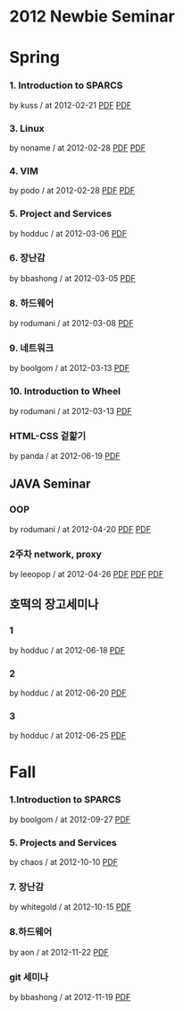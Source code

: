 # 2012 Newbie Seminar

# Spring

### 1. Introduction to SPARCS

by kuss / at 2012-02-21
[PDF](https://s3.ap-northeast-2.amazonaws.com/sparcs.home/seminars/kuss-20120308-1.pdf)
[PDF](https://s3.ap-northeast-2.amazonaws.com/sparcs.home/seminars/kuss-20120308-2.pptx)

### 3. Linux

by noname / at 2012-02-28
[PDF](https://s3.ap-northeast-2.amazonaws.com/sparcs.home/seminars/noname-20120415-1.pdf)
[PDF](https://s3.ap-northeast-2.amazonaws.com/sparcs.home/seminars/noname-20120415-2.pptx)

### 4. VIM

by podo / at 2012-02-28
[PDF](https://s3.ap-northeast-2.amazonaws.com/sparcs.home/seminars/podo-20120229-1.pptx)
[PDF](https://s3.ap-northeast-2.amazonaws.com/sparcs.home/seminars/podo-20120229-2.pdf)

### 5. Project and Services

by hodduc / at 2012-03-06
[PDF](https://s3.ap-northeast-2.amazonaws.com/sparcs.home/seminars/hodduc-20120306-1.pdf)

### 6. 장난감

by bbashong / at 2012-03-05
[PDF](https://s3.ap-northeast-2.amazonaws.com/sparcs.home/seminars/bbashong-20120306-1.pptx)

### 8. 하드웨어

by rodumani / at 2012-03-08
[PDF](https://s3.ap-northeast-2.amazonaws.com/sparcs.home/seminars/rodumani-20120313-1.pdf)

### 9. 네트워크

by boolgom / at 2012-03-13
[PDF](https://s3.ap-northeast-2.amazonaws.com/sparcs.home/seminars/boolgom-20120313-1.pptx)

### 10. Introduction to Wheel

by rodumani / at 2012-03-13
[PDF](https://s3.ap-northeast-2.amazonaws.com/sparcs.home/seminars/rodumani-20120406-1.pdf)

### HTML-CSS 겉핥기

by panda / at 2012-06-19
[PDF](https://s3.ap-northeast-2.amazonaws.com/sparcs.home/seminars/panda-20120619.pptx)

## JAVA Seminar

### OOP

by rodumani / at 2012-04-20
[PDF](https://s3.ap-northeast-2.amazonaws.com/sparcs.home/seminars/rodumani-20140330-0.pptx)
[PDF](https://s3.ap-northeast-2.amazonaws.com/sparcs.home/seminars/rodumani-20140330-1.pptx)

### 2주차 network, proxy

by leeopop / at 2012-04-26
[PDF](https://s3.ap-northeast-2.amazonaws.com/sparcs.home/seminars/leeopop-20120426-1.pdf)
[PDF](https://s3.ap-northeast-2.amazonaws.com/sparcs.home/seminars/leeopop-20120426-2.pdf)
[PDF](https://s3.ap-northeast-2.amazonaws.com/sparcs.home/seminars/leeopop-20120426-3.zip)

## 호떡의 장고세미나

### 1

by hodduc / at 2012-06-18
[PDF](https://s3.ap-northeast-2.amazonaws.com/sparcs.home/seminars/hodduc-20120618-1.pptx)

### 2

by hodduc / at 2012-06-20
[PDF](https://s3.ap-northeast-2.amazonaws.com/sparcs.home/seminars/hodduc-20120620-1.pdf)

### 3

by hodduc / at 2012-06-25
[PDF](https://s3.ap-northeast-2.amazonaws.com/sparcs.home/seminars/hodduc-20120627-1.pptx)

# Fall

### 1.Introduction to SPARCS

by boolgom / at 2012-09-27
[PDF](https://s3.ap-northeast-2.amazonaws.com/sparcs.home/seminars/boolgom-20121127_1-1.pdf)

### 5. Projects and Services

by chaos / at 2012-10-10
[PDF](https://s3.ap-northeast-2.amazonaws.com/sparcs.home/seminars/chaos-20121010-1.pptx)

### 7. 장난감

by whitegold / at 2012-10-15
[PDF](https://s3.ap-northeast-2.amazonaws.com/sparcs.home/seminars/whitegold-20121015-1.pptx)

### 8.하드웨어

by aon / at 2012-11-22
[PDF](https://s3.ap-northeast-2.amazonaws.com/sparcs.home/seminars/aon-20121122-1.pptx)

### git 세미나

by bbashong / at 2012-11-19
[PDF](https://s3.ap-northeast-2.amazonaws.com/sparcs.home/seminars/bbashong-20121128-1.pptx)

